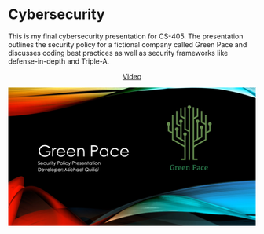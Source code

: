 # Cybersecurity

This is my final cybersecurity presentation for CS-405. The presentation outlines the security policy for a fictional company called Green Pace and discusses coding best practices as well as security frameworks like defense-in-depth and Triple-A.

<p align="center"> 
     <a href="https://youtu.be/YCTlsfKKL9U">Video</a>
</a></p>

<p align="center"> <a href="https://youtu.be/YCTlsfKKL9U">
     <img src="/images/Security.jpg" alt="alt text" width="640px">
</a></p>
<br/>
